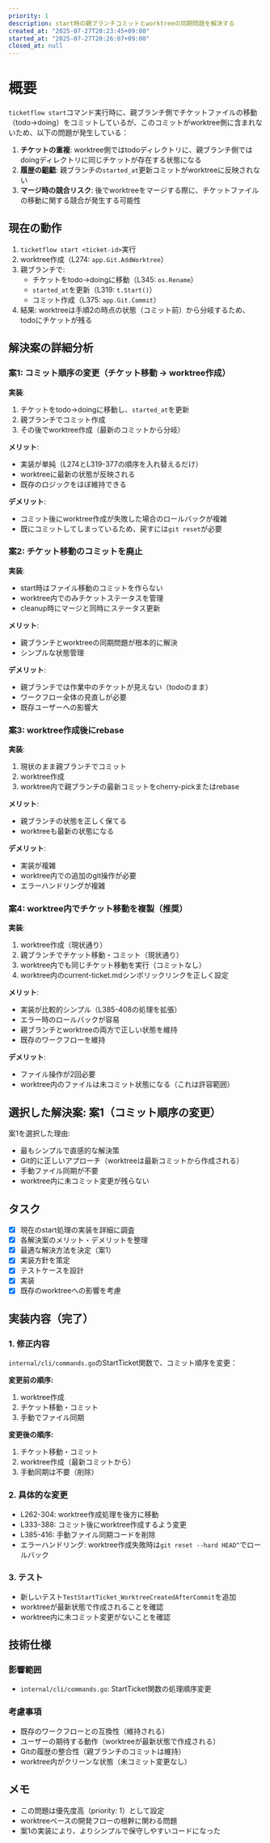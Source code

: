 ```yaml
---
priority: 1
description: start時の親ブランチコミットとworktreeの同期問題を解決する
created_at: "2025-07-27T20:23:45+09:00"
started_at: "2025-07-27T20:26:07+09:00"
closed_at: null
---
```


# 概要

`ticketflow start`コマンド実行時に、親ブランチ側でチケットファイルの移動（todo→doing）をコミットしているが、このコミットがworktree側に含まれないため、以下の問題が発生している：

1. **チケットの重複**: worktree側ではtodoディレクトリに、親ブランチ側ではdoingディレクトリに同じチケットが存在する状態になる
2. **履歴の齟齬**: 親ブランチの`started_at`更新コミットがworktreeに反映されない
3. **マージ時の競合リスク**: 後でworktreeをマージする際に、チケットファイルの移動に関する競合が発生する可能性

## 現在の動作

1. `ticketflow start <ticket-id>`実行
2. worktree作成（L274: `app.Git.AddWorktree`）
3. 親ブランチで:
   - チケットをtodo→doingに移動（L345: `os.Rename`）
   - `started_at`を更新（L319: `t.Start()`）
   - コミット作成（L375: `app.Git.Commit`）
4. 結果: worktreeは手順2の時点の状態（コミット前）から分岐するため、todoにチケットが残る

## 解決案の詳細分析

### 案1: コミット順序の変更（チケット移動 → worktree作成）
**実装**:
1. チケットをtodo→doingに移動し、`started_at`を更新
2. 親ブランチでコミット作成
3. その後でworktree作成（最新のコミットから分岐）

**メリット**:
- 実装が単純（L274とL319-377の順序を入れ替えるだけ）
- worktreeに最新の状態が反映される
- 既存のロジックをほぼ維持できる

**デメリット**:
- コミット後にworktree作成が失敗した場合のロールバックが複雑
- 既にコミットしてしまっているため、戻すには`git reset`が必要

### 案2: チケット移動のコミットを廃止
**実装**:
- start時はファイル移動のコミットを作らない
- worktree内でのみチケットステータスを管理
- cleanup時にマージと同時にステータス更新

**メリット**:
- 親ブランチとworktreeの同期問題が根本的に解決
- シンプルな状態管理

**デメリット**:
- 親ブランチでは作業中のチケットが見えない（todoのまま）
- ワークフロー全体の見直しが必要
- 既存ユーザーへの影響大

### 案3: worktree作成後にrebase
**実装**:
1. 現状のまま親ブランチでコミット
2. worktree作成
3. worktree内で親ブランチの最新コミットをcherry-pickまたはrebase

**メリット**:
- 親ブランチの状態を正しく保てる
- worktreeも最新の状態になる

**デメリット**:
- 実装が複雑
- worktree内での追加のgit操作が必要
- エラーハンドリングが複雑

### 案4: worktree内でチケット移動を複製（推奨）
**実装**:
1. worktree作成（現状通り）
2. 親ブランチでチケット移動・コミット（現状通り）
3. worktree内でも同じチケット移動を実行（コミットなし）
4. worktree内のcurrent-ticket.mdシンボリックリンクを正しく設定

**メリット**:
- 実装が比較的シンプル（L385-408の処理を拡張）
- エラー時のロールバックが容易
- 親ブランチとworktreeの両方で正しい状態を維持
- 既存のワークフローを維持

**デメリット**:
- ファイル操作が2回必要
- worktree内のファイルは未コミット状態になる（これは許容範囲）

## 選択した解決案: 案1（コミット順序の変更）

案1を選択した理由:
- 最もシンプルで直感的な解決策
- Git的に正しいアプローチ（worktreeは最新コミットから作成される）
- 手動ファイル同期が不要
- worktree内に未コミット変更が残らない

## タスク
- [x] 現在のstart処理の実装を詳細に調査
- [x] 各解決案のメリット・デメリットを整理
- [x] 最適な解決方法を決定（案1）
- [x] 実装方針を策定
- [x] テストケースを設計
- [x] 実装
- [x] 既存のworktreeへの影響を考慮

## 実装内容（完了）

### 1. 修正内容
`internal/cli/commands.go`のStartTicket関数で、コミット順序を変更：

**変更前の順序:**
1. worktree作成
2. チケット移動・コミット
3. 手動でファイル同期

**変更後の順序:**
1. チケット移動・コミット
2. worktree作成（最新コミットから）
3. 手動同期は不要（削除）

### 2. 具体的な変更
- L262-304: worktree作成処理を後方に移動
- L333-388: コミット後にworktree作成するよう変更
- L385-416: 手動ファイル同期コードを削除
- エラーハンドリング: worktree作成失敗時は`git reset --hard HEAD^`でロールバック

### 3. テスト
- 新しいテスト`TestStartTicket_WorktreeCreatedAfterCommit`を追加
- worktreeが最新状態で作成されることを確認
- worktree内に未コミット変更がないことを確認

## 技術仕様

### 影響範囲
- `internal/cli/commands.go`: StartTicket関数の処理順序変更

### 考慮事項
- 既存のワークフローとの互換性（維持される）
- ユーザーの期待する動作（worktreeが最新状態で作成される）
- Gitの履歴の整合性（親ブランチのコミットは維持）
- worktree内がクリーンな状態（未コミット変更なし）

## メモ

- この問題は優先度高（priority: 1）として設定
- worktreeベースの開発フローの根幹に関わる問題
- 案1の実装により、よりシンプルで保守しやすいコードになった